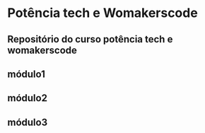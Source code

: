 # Potência tech e Womakerscode
## Repositório do curso potência tech e womakerscode

## módulo1
## módulo2
## módulo3